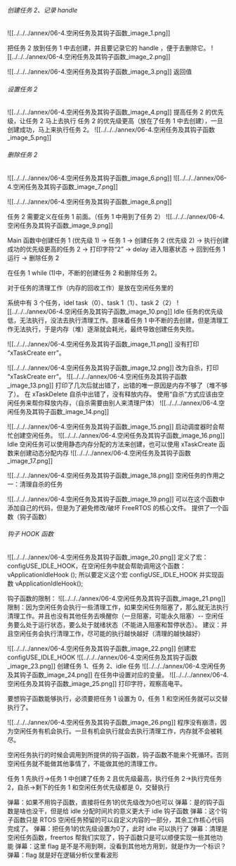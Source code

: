 
###### 创建任务 2、记录 handle
![[../../../annex/06-4.空闲任务及其钩子函数_image_1.png]]

把任务 2 放到任务 1 中去创建，并且要记录它的 handle ，便于去删除它。
![[../../../annex/06-4.空闲任务及其钩子函数_image_2.png]]

![[../../../annex/06-4.空闲任务及其钩子函数_image_3.png]]
返回值

###### 设置任务 2
![[../../../annex/06-4.空闲任务及其钩子函数_image_4.png]]
提高任务 2 的优先级，让任务 2 马上去执行
任务 2 的优先级更高（放在了任务 1 中去创建），一旦创建成功，马上来执行任务 2。
![[../../../annex/06-4.空闲任务及其钩子函数_image_5.png]]

###### 删除任务 2
![[../../../annex/06-4.空闲任务及其钩子函数_image_6.png]]
![[../../../annex/06-4.空闲任务及其钩子函数_image_7.png]]


![[../../../annex/06-4.空闲任务及其钩子函数_image_8.png]]


任务 2 需要定义在任务 1 前面。（任务 1 中用到了任务 2）
![[../../../annex/06-4.空闲任务及其钩子函数_image_9.png]]



Main 函数中创建任务 1 (优先级 1) -> 任务 1 -> 创建任务 2 (优先级 2) -> 执行创建成功的优先级更高的任务 2 -> 打印字符“2” -> delay 进入阻塞状态 -> 回到任务 1 运行 -> 删除任务 2

在任务 1 while (1)中，不断的创建任务 2 和删除任务 2。

对于任务的清理工作（内存的回收工作）是放在空闲任务里的

系统中有 3 个任务，idel task（0）、task 1（1）、task 2（2）
![[../../../annex/06-4.空闲任务及其钩子函数_image_10.png]]
Idle 任务的优先级低，无法执行，没法去执行清理工作。意味着任务 1 中不断的去创建，但是清理工作无法执行，于是内存（堆）逐渐就会耗光，最终导致创建任务失败。

![[../../../annex/06-4.空闲任务及其钩子函数_image_11.png]]
没有打印 “xTaskCreate err”。

![[../../../annex/06-4.空闲任务及其钩子函数_image_12.png]]
改为自杀，打印 “xTaskCreate err”。
![[../../../annex/06-4.空闲任务及其钩子函数_image_13.png]]
打印了几次后就出错了，出错的唯一原因是内存不够了（堆不够了）。
在 xTaskDelete 自杀中出错了，没有释放内存。
使用“自杀”方式应该由空闲任务来帮你释放内存，（自杀需要由别人来清理尸体）
![[../../../annex/06-4.空闲任务及其钩子函数_image_14.png]]

![[../../../annex/06-4.空闲任务及其钩子函数_image_15.png]]
启动调度器时会帮忙创建空闲任务。
![[../../../annex/06-4.空闲任务及其钩子函数_image_16.png]]
Idle 空闲任务可以使用静态内存分配的方法来创建，也可以使用 xTaskCreate 函数来创建动态分配内存
![[../../../annex/06-4.空闲任务及其钩子函数_image_17.png]]

![[../../../annex/06-4.空闲任务及其钩子函数_image_18.png]]
空闲任务的作用之一：清理自杀的任务

![[../../../annex/06-4.空闲任务及其钩子函数_image_19.png]]
可以在这个函数中添加自己的代码，但是为了避免修改/破坏 FreeRTOS 的核心文件。
提供了一个函数（钩子函数）

###### 钩子 HOOK 函数
![[../../../annex/06-4.空闲任务及其钩子函数_image_20.png]]
定义了宏：configUSE_IDLE_HOOK，在空闲任务中就会帮助调用这个函数：vApplicationIdleHook ();
所以要定义这个宏 configUSE_IDLE_HOOK 并实现函数 vApplicationIdleHook();

钩子函数的限制：
![[../../../annex/06-4.空闲任务及其钩子函数_image_21.png]]
限制：因为空闲任务会执行一些清理工作，如果空闲任务阻塞了，那么就无法执行清理工作。并且也没有其他任务去唤醒你（一旦阻塞，可能永久阻塞）-- 空闲任务要么处于运行状态，要么处于就绪状态（不能进入阻塞和暂停状态）。
建议：并且空闲任务会执行清理工作，尽可能的执行越快越好（清理的越快越好）


![[../../../annex/06-4.空闲任务及其钩子函数_image_22.png]]
创建宏 configUSE_IDLE_HOOK
![[../../../annex/06-4.空闲任务及其钩子函数_image_23.png]]
创建任务 1、任务 2、idle 任务
![[../../../annex/06-4.空闲任务及其钩子函数_image_24.png]]
在任务中设置对应的变量。
![[../../../annex/06-4.空闲任务及其钩子函数_image_25.png]]
打印字符，观察高电平。

要想钩子函数能够执行，必须要把任务 1 设置为 0，任务 1 和空闲任务就可以交替执行了。

![[../../../annex/06-4.空闲任务及其钩子函数_image_26.png]]
程序没有崩溃，因为空闲任务有机会执行。一旦有机会执行就会去执行清理工作，内存就不会被耗尽。

空闲任务执行的时候会调用到所提供的钩子函数，钩子函数不能来个死循环。否则空闲任务就不能做其他事情了，不能做其他的清理工作。

任务 1 先执行->任务 1 中创建了任务 2 且优先级最高，执行任务 2->执行完任务 2，自杀->剩下的任务 1 和空闲任务优先级都是 0，交替执行



弹幕：如果不用钩子函数，直接将任务1的优先级改为0也可以
弹幕：是的钩子函数是啥也没干，但是给 idle 分配时间片的意义更大于 idle 钩子函数
弹幕：这个钩子函数只是 RTOS 空闲任务预留的可以自定义内容的一部分，其余工作核心代码完成了。
弹幕：把任务1的优先级设置为0了，此时 idle 可以执行了
弹幕：清理是空闲任务函数，freertos 帮我们实现了，钩子函数只是可以顺便实现一些其他功能
弹幕：这里 flag 是不是不用到啊，没看到其他地方用到，就是作为一个标识？
弹幕：flag 就是好在逻辑分析仪里看波形






















































































































































